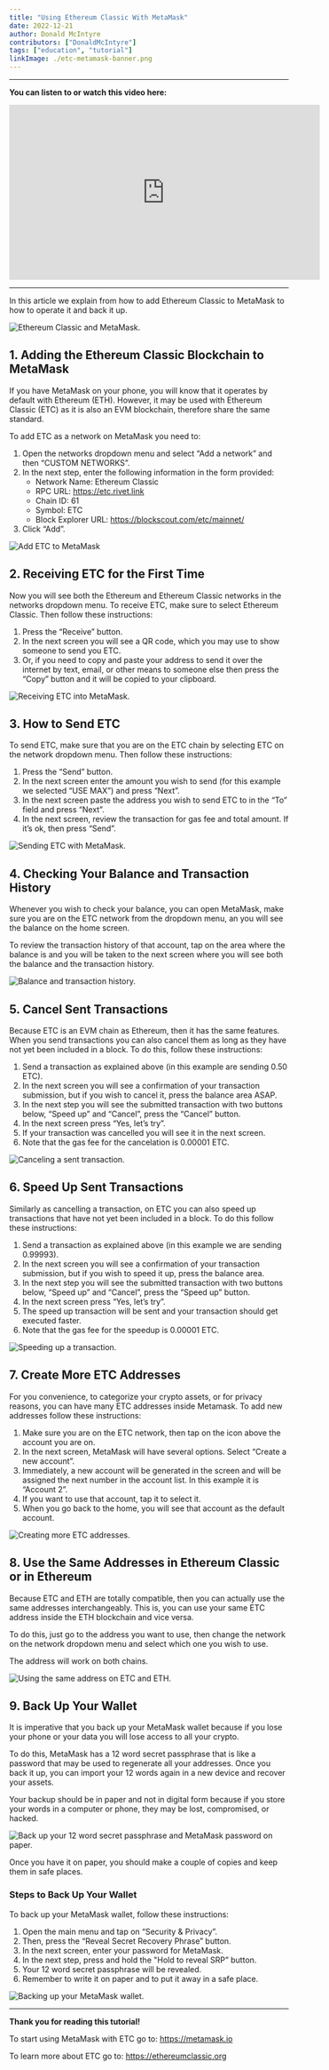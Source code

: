 ```yaml
---
title: "Using Ethereum Classic With MetaMask"
date: 2022-12-21
author: Donald McIntyre
contributors: ["DonaldMcIntyre"]
tags: ["education", "tutorial"]
linkImage: ./etc-metamask-banner.png
---
```


---
**You can listen to or watch this video here:**

<iframe width="560" height="315" src="https://www.youtube.com/embed/85xAV8jzpQQ" title="YouTube video player" frameborder="0" allow="accelerometer; autoplay; clipboard-write; encrypted-media; gyroscope; picture-in-picture" allowfullscreen></iframe>

---

In this article we explain from how to add Ethereum Classic to MetaMask to how to operate it and back it up. 

![Ethereum Classic and MetaMask.](./etc-metamask-banner.png)

## 1. Adding the Ethereum Classic Blockchain to MetaMask

If you have MetaMask on your phone, you will know that it operates by default with Ethereum (ETH). However, it may be used with Ethereum Classic (ETC) as it is also an EVM blockchain, therefore share the same standard.

To add ETC as a network on MetaMask you need to:

1. Open the networks dropdown menu and select “Add a network” and then “CUSTOM NETWORKS”.
2. In the next step, enter the following information in the form provided:
    - Network Name: Ethereum Classic
    - RPC URL: https://etc.rivet.link
    - Chain ID: 61
    - Symbol: ETC
    - Block Explorer URL: https://blockscout.com/etc/mainnet/
3. Click “Add”.

![Add ETC to MetaMask](./etc-metamask-add-rivet.png)

## 2. Receiving ETC for the First Time

Now you will see both the Ethereum and Ethereum Classic networks in the networks dropdown menu. To receive ETC, make sure to select Ethereum Classic. Then follow these instructions:

1. Press the “Receive” button.
2. In the next screen you will see a QR code, which you may use to show someone to send you ETC.
3. Or, if you need to copy and paste your address to send it over the internet by text, email, or other means to someone else then press the “Copy” button and it will be copied to your clipboard.

![Receiving ETC into MetaMask.](./etc-metamask-receive.png)

## 3. How to Send ETC

To send ETC, make sure that you are on the ETC chain by selecting ETC on the network dropdown menu. Then follow these instructions:
	
1. Press the “Send” button.
2. In the next screen enter the amount you wish to send (for this example we selected “USE MAX”) and press “Next”.
3. In the next screen paste the address you wish to send ETC to in the “To” field and press “Next”.
4. In the next screen, review the transaction for gas fee and total amount. If it’s ok, then press “Send”.

![Sending ETC with MetaMask.](./etc-metamask-send.png)

## 4. Checking Your Balance and Transaction History

Whenever you wish to check your balance, you can open MetaMask, make sure you are on the ETC network from the dropdown menu, an you will see the balance on the home screen.

To review the transaction history of that account, tap on the area where the balance is and you will be taken to the next screen where you will see both the balance and the transaction history.

![Balance and transaction history.](./etc-metamask-balance-txs.png)

## 5. Cancel Sent Transactions

Because ETC is an EVM chain as Ethereum, then it has the same features. When you send transactions you can also cancel them as long as they have not yet been included in a block. To do this, follow these instructions:

1. Send a transaction as explained above (in this example are sending 0.50 ETC).
2. In the next screen you will see a confirmation of your transaction submission, but if you wish to cancel it, press the balance area ASAP.
3. In the next step you will see the submitted transaction with two buttons below, “Speed up” and “Cancel”, press the “Cancel” button.
4. In the next screen press “Yes, let’s try”.
5. If your transaction was cancelled you will see it in the next screen.
6. Note that the gas fee for the cancelation is 0.00001 ETC.

![Canceling a sent transaction.](./etc-metamask-cancel.png)

## 6. Speed Up Sent Transactions

Similarly as cancelling a transaction, on ETC you can also speed up transactions that have not yet been included in a block. To do this follow these instructions:

1. Send a transaction as explained above (in this example we are sending 0.99993).
2. In the next screen you will see a confirmation of your transaction submission, but if you wish to speed it up, press the balance area.
3. In the next step you will see the submitted transaction with two buttons below, “Speed up” and “Cancel”, press the “Speed up” button.
4. In the next screen press “Yes, let’s try”.
5. The speed up transaction will be sent and your transaction should get executed faster.
6. Note that the gas fee for the speedup is 0.00001 ETC.

![Speeding up a transaction.](./etc-metamask-speed-up.png)

## 7. Create More ETC Addresses

For you convenience, to categorize your crypto assets, or for privacy reasons, you can have many ETC addresses inside Metamask. To add new addresses follow these instructions:

1. Make sure you are on the ETC network, then tap on the icon above the account you are on.
2. In the next screen, MetaMask will have several options. Select “Create a new account”.
3. Immediately, a new account will be generated in the screen and will be assigned the next number in the account list. In this example it is “Account 2”.
4. If you want to use that account, tap it to select it.
5. When you go back to the home, you will see that account as the default account. 

![Creating more ETC addresses.](./etc-metamask-create-address.png)

## 8. Use the Same Addresses in Ethereum Classic or in Ethereum

Because ETC and ETH are totally compatible, then you can actually use the same addresses interchangeably. This is, you can use your same ETC address inside the ETH blockchain and vice versa.

To do this, just go to the address you want to use, then change the network on the network dropdown menu and select which one you wish to use.

The address will work on both chains.

![Using the same address on ETC and ETH.](./etc-metamask-etc-eth.png)

## 9. Back Up Your Wallet

It is imperative that you back up your MetaMask wallet because if you lose your phone or your data you will lose access to all your crypto.

To do this, MetaMask has a 12 word secret passphrase that is like a password that may be used to regenerate all your addresses. Once you back it up, you can import your 12 words again in a new device and recover your assets.

Your backup should be in paper and not in digital form because if you store your words in a computer or phone, they may be lost, compromised, or hacked.

![Back up your 12 word secret passphrase and MetaMask password on paper.](./etc-metamask-back-up.png)

Once you have it on paper, you should make a couple of copies and keep them in safe places.

### Steps to Back Up Your Wallet

To back up your MetaMask wallet, follow these instructions:

1. Open the main menu and tap on “Security & Privacy”.
2. Then, press the “Reveal Secret Recovery Phrase” button.
3. In the next screen, enter your password for MetaMask.
4. In the next step, press and hold the "Hold to reveal SRP” button.
5. Your 12 word secret passphrase will be revealed. 
6. Remember to write it on paper and to put it away in a safe place.

![Backing up your MetaMask wallet.](./etc-metamask-back-up-process.png)

---

**Thank you for reading this tutorial!**

To start using MetaMask with ETC go to: https://metamask.io

To learn more about ETC go to: https://ethereumclassic.org
